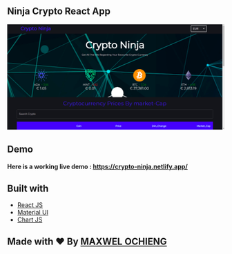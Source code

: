 ## Ninja Crypto React App
![Crypto](readME.png)

## Demo
#### Here is a working live demo :  https://crypto-ninja.netlify.app/


## Built with 

- [React JS](https://reactjs.org/)
- [Material UI](https://v4.mui.com/)
- [Chart JS](https://reactchartjs.github.io/react-chartjs-2/#/)

## Made with ♥ By [MAXWEL OCHIENG](https://www.instagram.com/devmaxwel/?hl=en)
